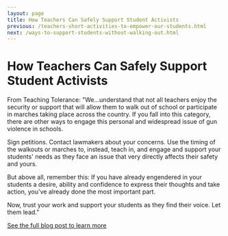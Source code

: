 ```yaml
---
layout: page
title: How Teachers Can Safely Support Student Activists
previous: /teachers-short-activities-to-empower-our-students.html
next: /ways-to-support-students-without-walking-out.html
---
```


How Teachers Can Safely Support Student Activists
=================

From Teaching Tolerance: "We...understand that not all teachers enjoy the security or support that will allow them to walk out of school or participate in marches taking place across the country. If you fall into this category, there are other ways to engage this personal and widespread issue of gun violence in schools.

Sign petitions. Contact lawmakers about your concerns. Use the timing of the walkouts or marches to, instead, teach in, and engage and support your students' needs as they face an issue that very directly affects their safety and yours.

But above all, remember this: If you have already engendered in your students a desire, ability and confidence to express their thoughts and take action, you've already done the most important part.

Now, trust your work and support your students as they find their voice. Let them lead."

[See the full blog post to learn more](https://www.tolerance.org/magazine/walkouts-marches-and-the-desire-to-do-something-what-you-need-to-know-about-stoneman)
